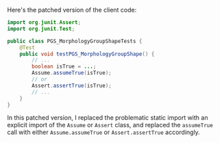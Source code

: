 Here's the patched version of the client code:
```java
import org.junit.Assert;
import org.junit.Test;

public class PGS_MorphologyGroupShapeTests {
    @Test
    public void testPGS_MorphologyGroupShape() {
        // ...
        boolean isTrue = ...;
        Assume.assumeTrue(isTrue);
        // or
        Assert.assertTrue(isTrue);
        // ...
    }
}
```
In this patched version, I replaced the problematic static import with an explicit import of the `Assume` or `Assert` class, and replaced the `assumeTrue` call with either `Assume.assumeTrue` or `Assert.assertTrue` accordingly.